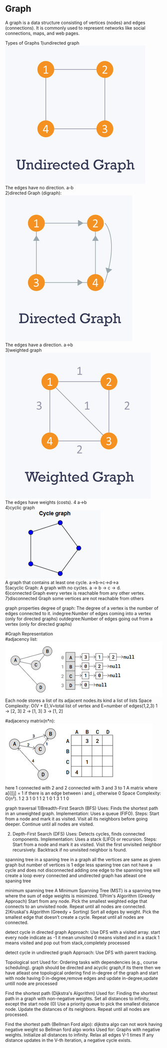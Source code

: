 # Graph

A graph is a data structure consisting of vertices (nodes) and edges (connections). It is commonly used to represent networks like social connections, maps, and web pages.

Types of Graphs
1)undirected graph<br>
![UnDirected graph](./img/ud-graph.png) <br>
The edges have no direction.
a-b<br>
2)directed Graph (digraph):<br>
![Directed graph](./img/dg-graph.png) <br>
The edges have a direction.
a->b<br>
3)weighted graph<br>
![weighted graph](./img/wg-graph.png) <br>
The edges have weights (costs).
4
a->b<br>
4)cyclic graph<br>
![Cyclic graph](./img/cg-graph.png) <br>
A graph that contains at least one cycle.
a->b->c->d->a<br>
5)acyclic Graph:
A graph with no cycles.
a → b → c → d.<br>
6)connected Graph
every vertex is reachable from any other vertex.<br>
7)disconnected Graph
some vertices are not reachable from others

graph properties
degree of graph: The degree of a vertex is the number of edges connected to it.
indegree:Number of edges coming into a vertex (only for directed graphs)
outdegree:Number of edges going out from a vertex (only for directed graphs)

#Graph Representation<br>
#adjacency list:<br>
![Directed graph](./img/al-graph.png) <br>
Each node stores a list of its adjacent nodes.its kind a list of lists
Space Complexity: O(V + E),V=total list of vertex and E=number of edges(1,2,3)
1 → [2, 3]
2 → [1, 3]
3 → [1, 2]

#adjacency matrix(n\*n):<br>
![Directed graph](./img/am-graph.png) <br>
here 1 connected with 2 and 2 connected with 3 and 3 to 1
A matrix where a[i][j] = 1 if there is an edge between i and j, otherwise 0
Space Complexity: O(n²).
1 2 3
1 0 1 1
2 1 0 1
3 1 1 0

graph traversal
1)Breadth-First Search (BFS)
Uses: Finds the shortest path in an unweighted graph.
Implementation: Uses a queue (FIFO).
Steps:
Start from a node and mark it as visited.
Visit all its neighbors before going deeper.
Continue until all nodes are visited.

2. Depth-First Search (DFS)
   Uses: Detects cycles, finds connected components.
   Implementation: Uses a stack (LIFO) or recursion.
   Steps:
   Start from a node and mark it as visited.
   Visit the first unvisited neighbor recursively.
   Backtrack if no unvisited neighbor is found.

spanning tree
in a spaning tree in a graph all the vertices are same as given graph but number of vertices is 1 edge less
spaning tree can not have a cycle and does not disconnected
adding one edge to the spanning tree will create a loop
every connected and undirected graph has atleast one spaning tree

minimum spanning tree
A Minimum Spanning Tree (MST) is a spanning tree where the sum of edge weights is minimized.
1)Prim's Algorithm (Greedy Approach)
Start from any node.
Pick the smallest weighted edge that connects to an unvisited node.
Repeat until all nodes are connected.
2)Kruskal's Algorithm (Greedy + Sorting)
Sort all edges by weight.
Pick the smallest edge that doesn’t create a cycle.
Repeat until all nodes are connected.

detect cycle in directed graph
Approach: Use DFS with a visited array.
start every node indicate as -1 it mean unvisited
0 means visited and in a stack
1 means visited and pop out from stack,completely processed

detect cycle in undirected graph
Approach: Use DFS with parent tracking.

Topological sort
Used for: Ordering tasks with dependencies (e.g., course scheduling).
graph should be directed and acyclic graph,if its there then we have atleast one topological ordering
find in-degree of the graph and start with node having 0 in-degree,remove edges and update in-degree,update untill node are processed

Find the shortest path (Dijkstra's Algorithm)
Used for: Finding the shortest path in a graph with non-negative weights.
Set all distances to infinity, except the start node (0)
Use a priority queue to pick the smallest distance node.
Update the distances of its neighbors.
Repeat until all nodes are processed.

Find the shortest path (Bellman Ford algo):
dijkstra algo can not work having negative weight so Bellman ford algo works
Used for: Graphs with negative weights.
Initialize all distances to infinity.
Relax all edges V-1 times
If any distance updates in the V-th iteration, a negative cycle exists.
